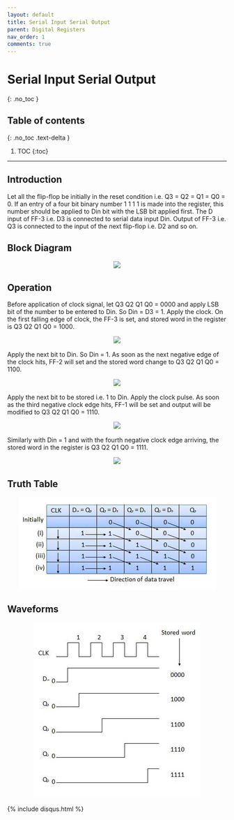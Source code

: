 ```yaml
---
layout: default
title: Serial Input Serial Output
parent: Digital Registers
nav_order: 1
comments: true
---
```


# Serial Input Serial Output
{: .no_toc }


## Table of contents
{: .no_toc .text-delta }

1. TOC
{:toc}

---

## Introduction
 
Let all the flip-flop be initially in the reset condition i.e. Q3 = Q2 = Q1 = Q0 = 0. If an entry of a four bit binary number 1 1 1 1 is made into the register, this number should be applied to Din bit with the LSB bit applied first. The D input of FF-3 i.e. D3 is connected to serial data input Din. Output of FF-3 i.e. Q3 is connected to the input of the next flip-flop i.e. D2 and so on.

## Block Diagram


<div style="text-align:center"><img src="../../assets/images/siso_blockdiagram.jpg" /></div>

## Operation

Before application of clock signal, let Q3 Q2 Q1 Q0 = 0000 and apply LSB bit of the number to be entered to Din. So Din = D3 = 1. Apply the clock. On the first falling edge of clock, the FF-3 is set, and stored word in the register is Q3 Q2 Q1 Q0 = 1000.

<div style="text-align:center"><img src="../../assets/images/siso_operation1.jpg" /></div>

Apply the next bit to Din. So Din = 1. As soon as the next negative edge of the clock hits, FF-2 will set and the stored word change to Q3 Q2 Q1 Q0 = 1100.

<div style="text-align:center"><img src="../../assets/images/siso_operation2.jpg" /></div>

Apply the next bit to be stored i.e. 1 to Din. Apply the clock pulse. As soon as the third negative clock edge hits, FF-1 will be set and output will be modified to Q3 Q2 Q1 Q0 = 1110.

<div style="text-align:center"><img src="../../assets/images/siso_operation3.jpg" /></div>

Similarly with Din = 1 and with the fourth negative clock edge arriving, the stored word in the register is Q3 Q2 Q1 Q0 = 1111.

<div style="text-align:center"><img src="../../assets/images/siso_operation4.jpg" /></div>

## Truth Table
<div style="text-align:center"><img src="../../assets/images/siso_truthtable.jpg" /></div>

## Waveforms
<div style="text-align:center"><img src="../../assets/images/siso_waveform.jpg" /></div>

{% include disqus.html %}
